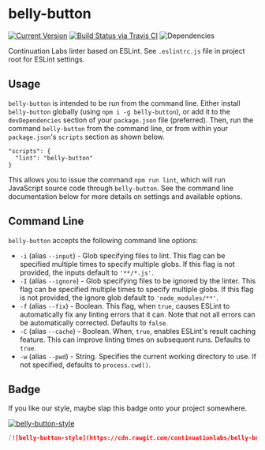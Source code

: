 # belly-button

[![Current Version](https://img.shields.io/npm/v/belly-button.svg)](https://www.npmjs.org/package/belly-button)
[![Build Status via Travis CI](https://travis-ci.org/continuationlabs/belly-button.svg?branch=master)](https://travis-ci.org/continuationlabs/belly-button)
![Dependencies](http://img.shields.io/david/continuationlabs/belly-button.svg)

Continuation Labs linter based on ESLint. See `.eslintrc.js` file in project root for ESLint settings.


## Usage

`belly-button` is intended to be run from the command line. Either install `belly-button` globally (using `npm i -g belly-button`), or add it to the `devDependencies` section of your `package.json` file (preferred). Then, run the command `belly-button` from the command line, or from within your `package.json`'s `scripts` section as shown below.

```
"scripts": {
  "lint": "belly-button"
}
```

This allows you to issue the command `npm run lint`, which will run JavaScript source code through `belly-button`. See the command line documentation below for more details on settings and available options.

## Command Line

`belly-button` accepts the following command line options:

  - `-i` (alias `--input`) - Glob specifying files to lint. This flag can be specified multiple times to specify multiple globs. If this flag is not provided, the inputs default to `'**/*.js'`.
  - `-I` (alias `--ignore`) - Glob specifying files to be ignored by the linter. This flag can be specified multiple times to specify multiple globs. If this flag is not provided, the ignore glob default to `'node_modules/**'`.
  - `-f` (alias `--fix`) - Boolean. This flag, when `true`, causes ESLint to automatically fix any linting errors that it can. Note that not all errors can be automatically corrected. Defaults to `false`.
  - `-C` (alias `--cache`) - Boolean. When, `true`, enables ESLint's result caching feature. This can improve linting times on subsequent runs. Defaults to `true`.
  - `-w` (alias `--pwd`) - String. Specifies the current working directory to use. If not specified, defaults to `process.cwd()`.

## Badge

If you like our style, maybe slap this badge onto your project somewhere.

[![belly-button-style](https://cdn.rawgit.com/continuationlabs/belly-button/master/badge.svg)](https://github.com/continuationlabs/belly-button)

```markdown
[![belly-button-style](https://cdn.rawgit.com/continuationlabs/belly-button/master/badge.svg)](https://github.com/continuationlabs/belly-button)
```
